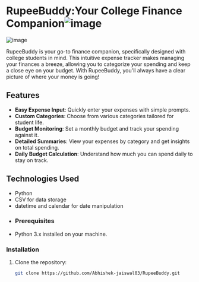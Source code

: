 # RupeeBuddy:Your College Finance Companion![image](https://github.com/user-attachments/assets/83f59dce-c613-4ebd-9b02-97ef51a58d81)
![image](https://github.com/user-attachments/assets/c44d60f4-ac75-49d6-a601-a83a5e64b288)

RupeeBuddy is your go-to finance companion, specifically designed with college students in mind. This intuitive expense tracker makes managing your finances a breeze, allowing you to categorize your spending and keep a close eye on your budget. With RupeeBuddy, you'll always have a clear picture of where your money is going!

## Features
- **Easy Expense Input**: Quickly enter your expenses with simple prompts.
- **Custom Categories**: Choose from various categories tailored for student life.
- **Budget Monitoring**: Set a monthly budget and track your spending against it.
- **Detailed Summaries**: View your expenses by category and get insights on total spending.
- **Daily Budget Calculation**: Understand how much you can spend daily to stay on track.

## Technologies Used
- Python
- CSV for data storage
- datetime and calendar for date manipulation
- ### Prerequisites
- Python 3.x installed on your machine.
  
### Installation
1. Clone the repository:
   ```bash
   git clone https://github.com/Abhishek-jaiswal03/RupeeBuddy.git
